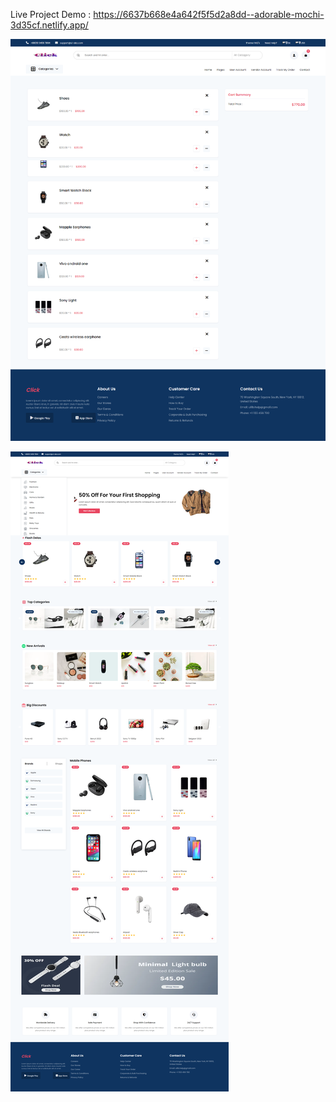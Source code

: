 Live Project Demo : https://6637b668e4a642f5f5d2a8dd--adorable-mochi-3d35cf.netlify.app/

![Product-Cart ScreenShot](/public/images/Click-ecom%20website%20cart%20screenshot.png)

![HomePage ScreenShot](/public/images/Click-ecom%20website%20entir-homepage%20screenshot.png)

